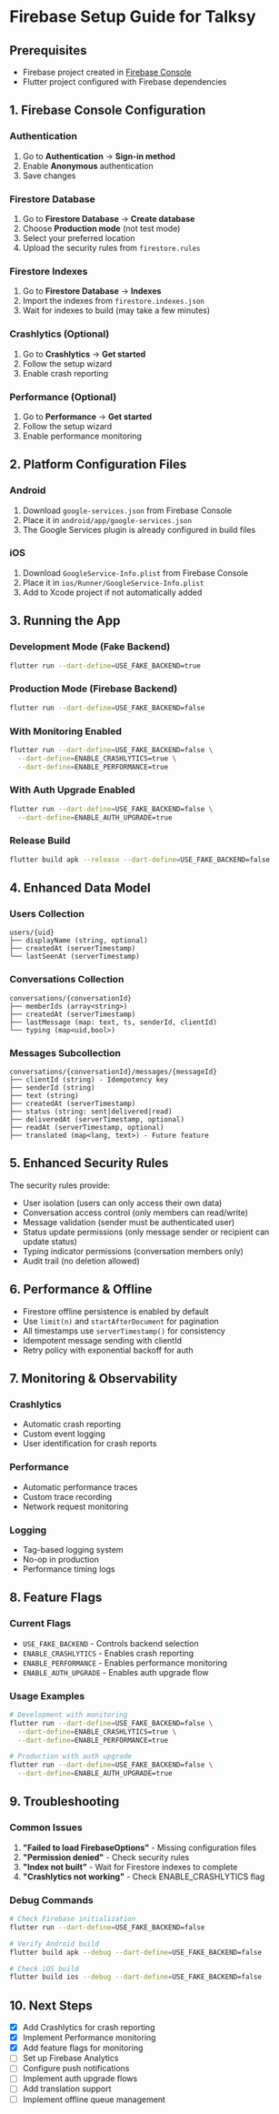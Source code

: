 # Firebase Setup Guide for Talksy

## Prerequisites
- Firebase project created in [Firebase Console](https://console.firebase.google.com/)
- Flutter project configured with Firebase dependencies

## 1. Firebase Console Configuration

### Authentication
1. Go to **Authentication** → **Sign-in method**
2. Enable **Anonymous** authentication
3. Save changes

### Firestore Database
1. Go to **Firestore Database** → **Create database**
2. Choose **Production mode** (not test mode)
3. Select your preferred location
4. Upload the security rules from `firestore.rules`

### Firestore Indexes
1. Go to **Firestore Database** → **Indexes**
2. Import the indexes from `firestore.indexes.json`
3. Wait for indexes to build (may take a few minutes)

### Crashlytics (Optional)
1. Go to **Crashlytics** → **Get started**
2. Follow the setup wizard
3. Enable crash reporting

### Performance (Optional)
1. Go to **Performance** → **Get started**
2. Follow the setup wizard
3. Enable performance monitoring

## 2. Platform Configuration Files

### Android
1. Download `google-services.json` from Firebase Console
2. Place it in `android/app/google-services.json`
3. The Google Services plugin is already configured in build files

### iOS
1. Download `GoogleService-Info.plist` from Firebase Console
2. Place it in `ios/Runner/GoogleService-Info.plist`
3. Add to Xcode project if not automatically added

## 3. Running the App

### Development Mode (Fake Backend)
```bash
flutter run --dart-define=USE_FAKE_BACKEND=true
```

### Production Mode (Firebase Backend)
```bash
flutter run --dart-define=USE_FAKE_BACKEND=false
```

### With Monitoring Enabled
```bash
flutter run --dart-define=USE_FAKE_BACKEND=false \
  --dart-define=ENABLE_CRASHLYTICS=true \
  --dart-define=ENABLE_PERFORMANCE=true
```

### With Auth Upgrade Enabled
```bash
flutter run --dart-define=USE_FAKE_BACKEND=false \
  --dart-define=ENABLE_AUTH_UPGRADE=true
```

### Release Build
```bash
flutter build apk --release --dart-define=USE_FAKE_BACKEND=false
```

## 4. Enhanced Data Model

### Users Collection
```
users/{uid}
├── displayName (string, optional)
├── createdAt (serverTimestamp)
└── lastSeenAt (serverTimestamp)
```

### Conversations Collection
```
conversations/{conversationId}
├── memberIds (array<string>)
├── createdAt (serverTimestamp)
├── lastMessage (map: text, ts, senderId, clientId)
└── typing (map<uid,bool>)
```

### Messages Subcollection
```
conversations/{conversationId}/messages/{messageId}
├── clientId (string) - Idempotency key
├── senderId (string)
├── text (string)
├── createdAt (serverTimestamp)
├── status (string: sent|delivered|read)
├── deliveredAt (serverTimestamp, optional)
├── readAt (serverTimestamp, optional)
├── translated (map<lang, text>) - Future feature
```

## 5. Enhanced Security Rules

The security rules provide:
- User isolation (users can only access their own data)
- Conversation access control (only members can read/write)
- Message validation (sender must be authenticated user)
- Status update permissions (only message sender or recipient can update status)
- Typing indicator permissions (conversation members only)
- Audit trail (no deletion allowed)

## 6. Performance & Offline

- Firestore offline persistence is enabled by default
- Use `limit(n)` and `startAfterDocument` for pagination
- All timestamps use `serverTimestamp()` for consistency
- Idempotent message sending with clientId
- Retry policy with exponential backoff for auth

## 7. Monitoring & Observability

### Crashlytics
- Automatic crash reporting
- Custom event logging
- User identification for crash reports

### Performance
- Automatic performance traces
- Custom trace recording
- Network request monitoring

### Logging
- Tag-based logging system
- No-op in production
- Performance timing logs

## 8. Feature Flags

### Current Flags
- `USE_FAKE_BACKEND` - Controls backend selection
- `ENABLE_CRASHLYTICS` - Enables crash reporting
- `ENABLE_PERFORMANCE` - Enables performance monitoring
- `ENABLE_AUTH_UPGRADE` - Enables auth upgrade flow

### Usage Examples
```bash
# Development with monitoring
flutter run --dart-define=USE_FAKE_BACKEND=false \
  --dart-define=ENABLE_CRASHLYTICS=true \
  --dart-define=ENABLE_PERFORMANCE=true

# Production with auth upgrade
flutter run --dart-define=USE_FAKE_BACKEND=false \
  --dart-define=ENABLE_AUTH_UPGRADE=true
```

## 9. Troubleshooting

### Common Issues
1. **"Failed to load FirebaseOptions"** - Missing configuration files
2. **"Permission denied"** - Check security rules
3. **"Index not built"** - Wait for Firestore indexes to complete
4. **"Crashlytics not working"** - Check ENABLE_CRASHLYTICS flag

### Debug Commands
```bash
# Check Firebase initialization
flutter run --dart-define=USE_FAKE_BACKEND=false

# Verify Android build
flutter build apk --debug --dart-define=USE_FAKE_BACKEND=false

# Check iOS build
flutter build ios --debug --dart-define=USE_FAKE_BACKEND=false
```

## 10. Next Steps

- [x] Add Crashlytics for crash reporting
- [x] Implement Performance monitoring
- [x] Add feature flags for monitoring
- [ ] Set up Firebase Analytics
- [ ] Configure push notifications
- [ ] Implement auth upgrade flows
- [ ] Add translation support
- [ ] Implement offline queue management
